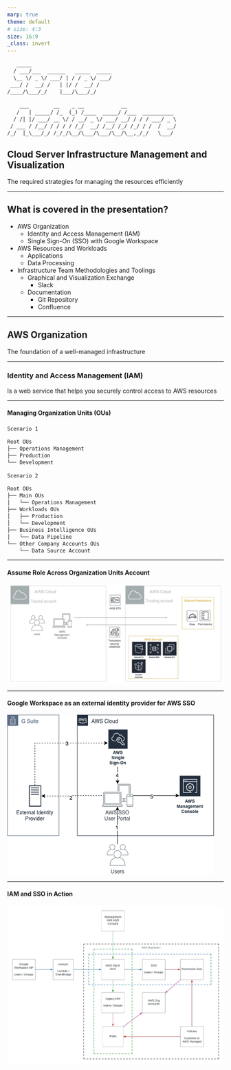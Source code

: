 ```yaml
---
marp: true
theme: default
# size: 4:3
size: 16:9
_class: invert
---
```


```code
   _____                          
  / ___/___  ______   _____  _____
  \__ \/ _ \/ ___/ | / / _ \/ ___/
 ___/ /  __/ /   | |/ /  __/ /    
/____/\___/_/    |___/\___/_/     
                                  
    ___        __    _ __            __                
   /   | _____/ /_  (_) /____  _____/ /___  __________ 
  / /| |/ ___/ __ \/ / __/ _ \/ ___/ __/ / / / ___/ _ \
 / ___ / /__/ / / / / /_/  __/ /__/ /_/ /_/ / /  /  __/
/_/  |_\___/_/ /_/_/\__/\___/\___/\__/\__,_/_/   \___/ 
```

## Cloud Server Infrastructure Management and Visualization <!--fit-->

The required strategies for managing the resources efficiently

---

## What is covered in the presentation?

* AWS Organization
    * Identity and Access Management (IAM)
    * Single Sign-On (SSO) with Google Workspace
* AWS Resources and Workloads
    * Applications
    * Data Processing
* Infrastructure Team Methodologies and Toolings
    * Graphical and Visualization Exchange
        * Slack
    * Documentation
        * Git Repository
        * Confluence
---

## AWS Organization

The foundation of a well-managed infrastructure


---

### Identity and Access Management (IAM)

Is a web service that helps you securely control access to AWS resources

---

#### Managing Organization Units (OUs)

`Scenario 1`
```code
Root OUs
├── Operations Management
├── Production
└── Development
```

`Scenario 2`
```code
Root OUs
├── Main OUs
│   └── Operations Management
├── Workloads OUs
│   ├── Production
│   └── Development
├── Business Intelligence OUs
│   └── Data Pipeline
└── Other Company Accounts OUs
    └── Data Source Account
```

---

#### Assume Role Across Organization Units Account

![w:1000](diagrams/aws_assume_role.jpg)


---

#### Google Workspace as an external identity provider for AWS SSO

![w:800 h:600](diagrams/G-Suite-AWS-SSO-Figure-1.png)

---

#### IAM and SSO in Action

![w:900 h:600](diagrams/aws_org_iam_and_sso.jpeg)
